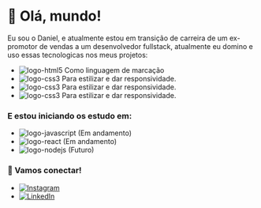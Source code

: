 # 👋 Olá, mundo!

Eu sou o Daniel, e atualmente estou em transição de carreira de um ex-promotor de vendas a um desenvolvedor fullstack, atualmente eu domino e uso essas tecnologicas nos meus projetos:

- <img src="https://img.shields.io/badge/HTML5-E34F26?style=for-the-badge&logo=html5&logoColor=white" alt="logo-html5"> Como linguagem de marcação
- <img src="https://img.shields.io/badge/CSS3-1572B6?style=for-the-badge&logo=css3&logoColor=white" alt="logo-css3"> Para estilizar e dar responsividade.
- <img src="https://img.shields.io/badge/CSS3-1572B6?style=for-the-badge&logo=css3&logoColor=white" alt="logo-css3"> Para estilizar e dar responsividade.
- <img src="https://img.shields.io/badge/CSS3-1572B6?style=for-the-badge&logo=css3&logoColor=white" alt="logo-css3"> Para estilizar e dar responsividade.

### E estou iniciando os estudo em: 

- <img src="https://img.shields.io/badge/JavaScript-F7DF1E?style=for-the-badge&logo=javascript&logoColor=black" alt="logo-javascript"> (Em andamento)
- <img src="https://img.shields.io/badge/React-20232A?style=for-the-badge&logo=react&logoColor=61DAFB" alt="logo-react"> (Em andamento)
- <img src="https://img.shields.io/badge/Node.js-43853D?style=for-the-badge&logo=node.js&logoColor=white" alt="logo-nodejs"> (Futuro)

### 🤝 Vamos conectar!

- <a href="https://www.instagram.com/danmorae.s/">
   <img src="https://img.shields.io/badge/Instagram-E4405F?style=for-the-badge&logo=instagram&logoColor=white" alt="Instagram">
   </a>
-  <a href="https://www.linkedin.com/in/danielmoraes2022/">
   <img src="https://img.shields.io/badge/LinkedIn-0077B5?style=for-the-badge&logo=linkedin&logoColor=white" alt="LinkedIn">
   </a>

 <!--[Portfolio](https://seu-portfolio.com) -->
